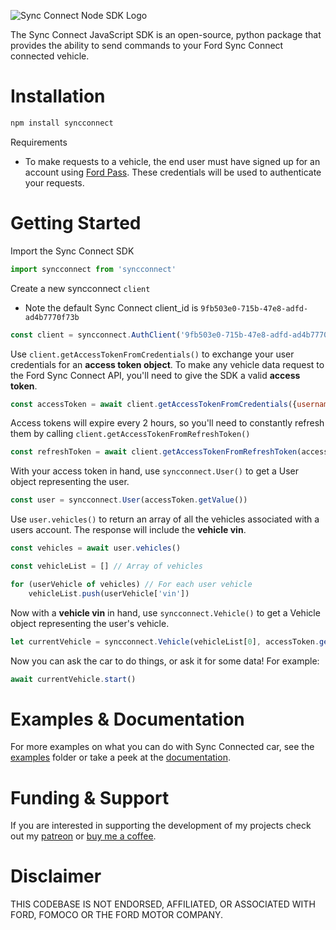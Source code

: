 ![Sync Connect Node SDK Logo](https://user-images.githubusercontent.com/35158392/111222780-4bf1bb80-85aa-11eb-8be2-271ae5f32936.png)

The Sync Connect JavaScript SDK is an open-source, python package that provides the ability to send commands to your Ford Sync Connect connected vehicle.

# Installation
```sh
npm install syncconnect
```

Requirements
- To make requests to a vehicle, the end user must have signed up for an account using [Ford Pass](https://owner.ford.com/fordpass/fordpass-sync-connect.html). These credentials will be used to authenticate your requests.
# Getting Started

Import the Sync Connect SDK
```javascript
import syncconnect from 'syncconnect'
```


Create a new syncconnect `client`
- Note the default Sync Connect client_id is 
`9fb503e0-715b-47e8-adfd-ad4b7770f73b`

```javascript
const client = syncconnect.AuthClient('9fb503e0-715b-47e8-adfd-ad4b7770f73b')
```

Use `client.getAccessTokenFromCredentials()` to exchange your user credentials for an **access token object**. To make any vehicle data request to the Ford Sync Connect API, you'll need to give the SDK a valid **access token**. 

```javascript
const accessToken = await client.getAccessTokenFromCredentials({username: '<username>', password: '<password>'})
```

Access tokens will expire every 2 hours, so you'll need to constantly refresh them by calling `client.getAccessTokenFromRefreshToken()`

```javascript
const refreshToken = await client.getAccessTokenFromRefreshToken(accessToken.getRefreshToken())
```

With your access token in hand, use `syncconnect.User()` to get a User object representing the user.
```javascript
const user = syncconnect.User(accessToken.getValue())
```

Use `user.vehicles()` to return an array of all the vehicles associated with a users account. The response will include the **vehicle vin**.
```javascript
const vehicles = await user.vehicles()

const vehicleList = [] // Array of vehicles

for (userVehicle of vehicles) // For each user vehicle
    vehicleList.push(userVehicle['vin'])
```

Now with a **vehicle vin** in hand, use `syncconnect.Vehicle()` to get a Vehicle object representing the user's vehicle.
```javascript
let currentVehicle = syncconnect.Vehicle(vehicleList[0], accessToken.getValue()) // First Vehicle in vehicleList
```

Now you can ask the car to do things, or ask it for some data! For example:
```javascript
await currentVehicle.start()
```

# Examples & Documentation
For more examples on what you can do with Sync Connected car, see the [examples](/examples) folder or take a peek at the [documentation](https://ianjwhite99.github.io/sync-connect-node-sdk/).

# Funding & Support
If you are interested in supporting the development of my projects check out my [patreon](https://www.patreon.com/ianjwhite99) or [buy me a coffee](https://www.buymeacoffee.com/ianjwhite9). 

# Disclaimer
THIS CODEBASE IS NOT ENDORSED, AFFILIATED, OR ASSOCIATED WITH FORD, FOMOCO OR THE FORD MOTOR COMPANY.
